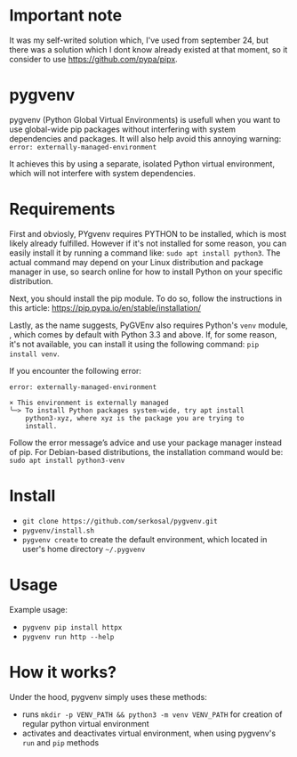 # Important note
It was my self-writed solution which, I've used from september 24, but there was a solution which I dont know already existed at that moment, so it consider to use https://github.com/pypa/pipx. 

# pygvenv
pygvenv (Python Global Virtual Environments) is usefull when you want to use global-wide pip packages without interfering with system dependencies and packages. 
 It will also help avoid this annoying warning: 
```error: externally-managed-environment```  

It achieves this by using a separate, isolated Python virtual environment, which will not interfere with system dependencies.

# Requirements
First and obviosly, PYgvenv requires PYTHON to be installed, which is most likely already fulfilled. 
However if it's not installed for some reason, you can easily install it by running a command like:  ```sudo apt install python3```. 
The actual command may depend on your Linux distribution and package manager in use, so search online for how to install Python on your specific distribution.

Next, you should install the pip module. To do so, follow the instructions in this article: https://pip.pypa.io/en/stable/installation/

Lastly, as the name suggests, PyGVEnv also requires Python's ```venv``` module, , which comes by default with Python 3.3 and above.  If, for some reason, it's not available, you can install it using the following command:
```pip install venv```.

If you encounter the following error:
```
error: externally-managed-environment

× This environment is externally managed
╰─> To install Python packages system-wide, try apt install
    python3-xyz, where xyz is the package you are trying to
    install.
```

Follow the error message’s advice and use your package manager instead of pip. For Debian-based distributions, the installation command would be:
```sudo apt install python3-venv```

# Install
- ```git clone https://github.com/serkosal/pygvenv.git```
- ```pygvenv/install.sh```
- ```pygvenv create``` to create the default environment, which located in user's home directory ```~/.pygvenv```

# Usage 
Example usage:
- ```pygvenv pip install httpx```
- ```pygvenv run http --help```

# How it works?
Under the hood, pygvenv simply uses these methods:
- runs ```mkdir -p VENV_PATH && python3 -m venv VENV_PATH``` for creation of regular python virtual environment 
- activates and deactivates virtual environment, when using pygvenv's ```run``` and ```pip``` methods 
